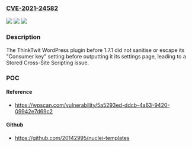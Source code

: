 ### [CVE-2021-24582](https://cve.mitre.org/cgi-bin/cvename.cgi?name=CVE-2021-24582)
![](https://img.shields.io/static/v1?label=Product&message=ThinkTwit&color=blue)
![](https://img.shields.io/static/v1?label=Version&message=1.7.1%3C%201.7.1%20&color=brighgreen)
![](https://img.shields.io/static/v1?label=Vulnerability&message=CWE-79%20Cross-site%20Scripting%20(XSS)&color=brighgreen)

### Description

The ThinkTwit WordPress plugin before 1.7.1 did not sanitise or escape its "Consumer key" setting before outputting it its settings page, leading to a Stored Cross-Site Scripting issue.

### POC

#### Reference
- https://wpscan.com/vulnerability/5a5293ed-ddcb-4a63-9420-09942e7d69c2

#### Github
- https://github.com/20142995/nuclei-templates

